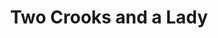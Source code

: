 ---
title: Two Crooks and a Lady
year: 1923
opening_date: 1923-01-30
closing_date: 
layout: productions
image:
image_caption:
image_credit:
playbill:
category:
Theatre: Theatre Jacksonville
cast:
  Inspector: A. L. Dawson
  Lucile:
    - Birsa Shepard
  Policeman: Foster B. Vary, Jr.
  Miss Jones: Miss Lohr
  Mrs. Sims-Vane: Mrs. Milton E. Bacon
  Miller: William T. Cowles, Jr.
crew:
  Stage Decoration/Props:
    - Mrs. Lee Guest
    - Mrs. Louis Rivas
external_links:
---
